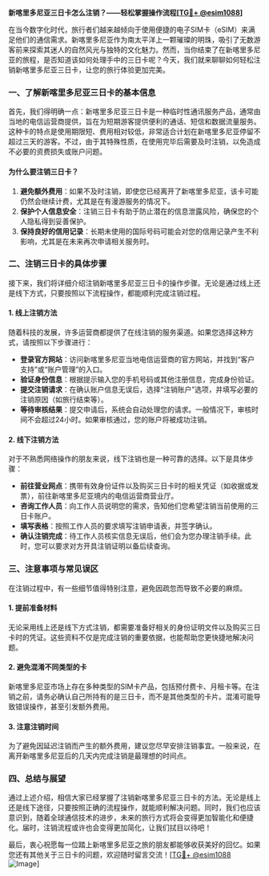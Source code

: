 **新喀里多尼亚三日卡怎么注销？——轻松掌握操作流程[[TG💪+ @esim1088](https://t.me/s/esim1088)]**

在当今数字化时代，旅行者们越来越倾向于使用便捷的电子SIM卡（eSIM）来满足他们的通信需求。新喀里多尼亚作为南太平洋上一颗璀璨的明珠，吸引了无数游客前来探索其迷人的自然风光与独特的文化魅力。然而，当你结束了在新喀里多尼亚的旅程，是否知道该如何处理手中的三日卡呢？今天，我们就来聊聊如何轻松注销新喀里多尼亚三日卡，让您的旅行体验更加完美。

### **一、了解新喀里多尼亚三日卡的基本信息**

首先，我们得明确一点：新喀里多尼亚三日卡是一种临时性通讯服务产品，通常由当地的电信运营商提供，旨在为短期游客提供便利的通话、短信和数据流量服务。这种卡的特点是使用期限短、费用相对较低，非常适合计划在新喀里多尼亚停留不超过三天的游客。不过，由于其特殊性质，在使用完毕后需要及时注销，以免造成不必要的资费损失或账户问题。

#### **为什么要注销三日卡？**
1. **避免额外费用**：如果不及时注销，即使您已经离开了新喀里多尼亚，该卡可能仍然会继续计费，尤其是在有漫游服务的情况下。
2. **保护个人信息安全**：注销三日卡有助于防止潜在的信息泄露风险，确保您的个人隐私得到妥善保护。
3. **保持良好的信用记录**：长期未使用的国际号码可能会对您的信用记录产生不利影响，尤其是在未来再次申请相关服务时。

### **二、注销三日卡的具体步骤**

接下来，我们将详细介绍注销新喀里多尼亚三日卡的操作步骤。无论是通过线上还是线下方式，只要按照以下流程操作，都能顺利完成注销过程。

#### **1. 线上注销方法**
随着科技的发展，许多运营商都提供了在线注销的服务渠道。如果您选择这种方式，请按照以下步骤进行：

- **登录官方网站**：访问新喀里多尼亚当地电信运营商的官方网站，并找到“客户支持”或“账户管理”的入口。
- **验证身份信息**：根据提示输入您的手机号码或其他注册信息，完成身份验证。
- **提交注销请求**：在确认账户信息无误后，选择“注销账户”选项，并填写必要的注销原因（如旅行结束等）。
- **等待审核结果**：提交申请后，系统会自动处理您的请求。一般情况下，审核时间不会超过24小时。如果审核通过，您的账户将被成功注销。

#### **2. 线下注销方法**
对于不熟悉网络操作的朋友来说，线下注销也是一种可靠的选择。以下是具体步骤：

- **前往营业网点**：携带有效身份证件以及购买三日卡时的相关凭证（如收据或发票），前往新喀里多尼亚境内的电信运营商营业厅。
- **咨询工作人员**：向工作人员说明您的需求，告知他们您希望注销当前使用的三日卡账户。
- **填写表格**：按照工作人员的要求填写注销申请表，并签字确认。
- **确认注销完成**：待工作人员核实信息无误后，他们会为您办理注销手续。此时，您可以要求对方开具注销证明以备后续查询。

### **三、注意事项与常见误区**

在注销过程中，有一些细节值得特别注意，避免因疏忽而导致不必要的麻烦。

#### **1. 提前准备材料**
无论采用线上还是线下方式注销，都需要准备好相关的身份证明文件以及购买三日卡时的凭证。这些资料不仅是完成注销的重要依据，也能帮助您更快捷地解决问题。

#### **2. 避免混淆不同类型的卡**
新喀里多尼亚市场上存在多种类型的SIM卡产品，包括预付费卡、月租卡等。在注销之前，请务必确认自己所持有的是三日卡，而不是其他类型的卡片。混淆可能导致错误操作，甚至引发额外费用。

#### **3. 注意注销时间**
为了避免因延迟注销而产生的额外费用，建议您尽早安排注销事宜。一般来说，在离开新喀里多尼亚后的几天内完成注销是最理想的时间点。

### **四、总结与展望**

通过上述介绍，相信大家已经掌握了注销新喀里多尼亚三日卡的方法。无论是线上还是线下途径，只要按照正确的流程操作，就能顺利解决问题。同时，我们也应该意识到，随着全球通信技术的进步，未来的旅行方式将会变得更加智能化和便捷化。届时，注销流程或许也会变得更加简化，让我们拭目以待吧！

最后，衷心祝愿每一位踏上新喀里多尼亚之旅的朋友都能够收获美好的回忆。如果您还有其他关于三日卡的问题，欢迎随时留言交流！[[TG💪+ @esim1088](https://t.me/s/esim1088) ![Image](https://i.postimg.cc/4NQfJmqS/Snipaste-2025-05-13-00-14-12.png)]